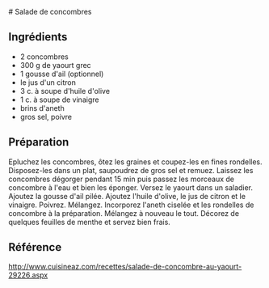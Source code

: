 # Salade de concombres


## Ingrédients

- 2 concombres
- 300 g de yaourt grec
- 1 gousse d'ail (optionnel)
- le jus d'un citron
- 3 c. à soupe d'huile d'olive
- 1 c. à soupe de vinaigre
- brins d'aneth
- gros sel, poivre


## Préparation

Epluchez les concombres, ôtez les graines et coupez-les en fines rondelles.
Disposez-les dans un plat, saupoudrez de gros sel et remuez.
Laissez les concombres dégorger pendant 15 min puis passez les morceaux de concombre à l'eau et bien les éponger.
Versez le yaourt dans un saladier.
Ajoutez la gousse d'ail pilée. Ajoutez l'huile d'olive, le jus de citron et le vinaigre.
Poivrez. Mélangez.
Incorporez l'aneth ciselée et les rondelles de concombre à la préparation. Mélangez à nouveau le tout.
Décorez de quelques feuilles de menthe et servez bien frais.


## Référence

http://www.cuisineaz.com/recettes/salade-de-concombre-au-yaourt-29226.aspx
